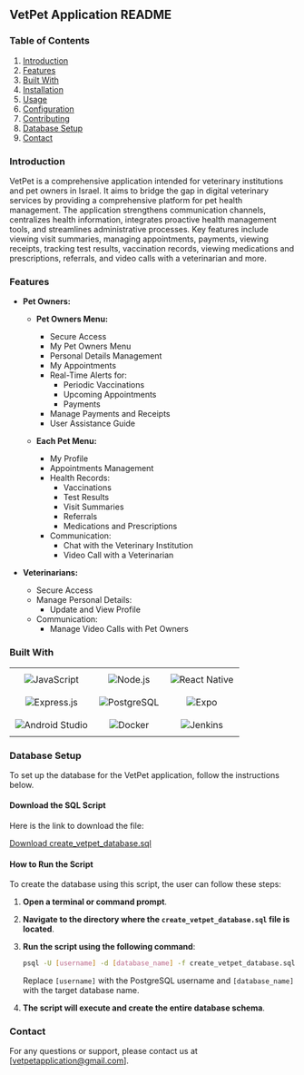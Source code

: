 ## VetPet Application README

### Table of Contents

1. [Introduction](#introduction)
2. [Features](#features)
3. [Built With](#built-with)
4. [Installation](#installation)
5. [Usage](#usage)
6. [Configuration](#configuration)
7. [Contributing](#contributing)
8. [Database Setup](#database-setup)
9. [Contact](#contact)

### Introduction

VetPet is a comprehensive application intended for veterinary institutions and pet owners in Israel. It aims to bridge the gap in digital veterinary services by providing a comprehensive platform for pet health management. The application strengthens communication channels, centralizes health information, integrates proactive health management tools, and streamlines administrative processes. Key features include viewing visit summaries, managing appointments, payments, viewing receipts, tracking test results, vaccination records, viewing medications and prescriptions, referrals, and video calls with a veterinarian and more.

### Features

- **Pet Owners:**

  - **Pet Owners Menu:**

    - Secure Access
    - My Pet Owners Menu
    - Personal Details Management
    - My Appointments
    - Real-Time Alerts for:
      - Periodic Vaccinations
      - Upcoming Appointments
      - Payments
    - Manage Payments and Receipts
    - User Assistance Guide

  - **Each Pet Menu:**
    - My Profile
    - Appointments Management
    - Health Records:
      - Vaccinations
      - Test Results
      - Visit Summaries
      - Referrals
      - Medications and Prescriptions
    - Communication:
      - Chat with the Veterinary Institution
      - Video Call with a Veterinarian

- **Veterinarians:**
  - Secure Access
  - Manage Personal Details:
    - Update and View Profile
  - Communication:
    - Manage Video Calls with Pet Owners

### Built With

<table style="width: 100%; border-collapse: collapse;">
  <tr>
    <td style="border: none; text-align: center; padding: 10px;">
      <img src="https://img.shields.io/badge/JavaScript-F7DF1E?style=for-the-badge&logo=javascript&logoColor=black" alt="JavaScript">
    </td>
    <td style="border: none; text-align: center; padding: 10px;">
      <img src="https://img.shields.io/badge/Node.js-339933?style=for-the-badge&logo=nodedotjs&logoColor=white" alt="Node.js">
    </td>
    <td style="border: none; text-align: center; padding: 10px;">
      <img src="https://img.shields.io/badge/React%20Native-20232A?style=for-the-badge&logo=react&logoColor=61DAFB" alt="React Native">
    </td>
  </tr>
  <tr>
    <td style="border: none; text-align: center; padding: 10px;">
      <img src="https://img.shields.io/badge/Express.js-000000?style=for-the-badge&logo=express&logoColor=white" alt="Express.js">
    </td>
    <td style="border: none; text-align: center; padding: 10px;">
      <img src="https://img.shields.io/badge/PostgreSQL-316192?style=for-the-badge&logo=postgresql&logoColor=white" alt="PostgreSQL">
    </td>
    <td style="border: none; text-align: center; padding: 10px;">
      <img src="https://img.shields.io/badge/Expo-000020?style=for-the-badge&logo=expo&logoColor=white" alt="Expo">
    </td>
  </tr>
  <tr>
    <td style="border: none; text-align: center; padding: 10px;">
      <img src="https://img.shields.io/badge/Android%20Studio-3DDC84?style=for-the-badge&logo=android-studio&logoColor=white" alt="Android Studio">
    </td>
    <td style="border: none; text-align: center; padding: 10px;">
      <img src="https://img.shields.io/badge/Docker-2496ED?style=for-the-badge&logo=docker&logoColor=white" alt="Docker">
    </td>
    <td style="border: none; text-align: center; padding: 10px;">
      <img src="https://img.shields.io/badge/Jenkins-D24939?style=for-the-badge&logo=jenkins&logoColor=white" alt="Jenkins">
    </td>
  </tr>
</table>

<!--
### Installation
1. **Clone the Repository:**
   ```bash
   git clone https://github.com/yourusername/vetpet.git
   cd vetpet
   ```
2. **Install Dependencies:**
   ```bash
   npm install
   ```
3. **Set Up Environment Variables:**
   Create a `.env` file in the root directory and add the necessary environment variables as specified in the `.env.example` file.

4. **Run the Application:**
   ```bash
   npm start
   ```

### Usage
1. **Starting the Application:**
   After completing the installation steps, start the application with `npm start`.
2. **Accessing the Application:**
   Open your browser and navigate to `http://localhost:3000` to access the VetPet application.
3. **Using the Features:**
   - **Client Management:** Add, edit, and delete client and pet information.
   - **Referrals:** Create new referrals and view existing ones.
   - **Photographs:** Upload and manage pet photographs.
   - **Veterinary Activities:** Track and manage all veterinary-related actions.
   - **Appointments and Payments:** Manage appointments and payments, including viewing receipts.
   - **Health Records:** Track vaccination records, medications, and prescriptions.
   - **Video Consultations:** Schedule and conduct video calls with veterinarians.

### Configuration
To configure the application, modify the environment variables in the `.env` file according to your setup. Key configuration options include:
- **Database Configuration:** Set up the database connection string.
- **API Keys:** Add necessary API keys for any third-party services used in the application.

### Contributing
We welcome contributions from the community! To contribute to VetPet, follow these steps:
1. **Fork the Repository:**
   Click on the "Fork" button at the top right corner of this repository page.
2. **Clone Your Fork:**
   ```bash
   git clone https://github.com/yourusername/vetpet.git
   cd vetpet
   ```
3. **Create a New Branch:**
   ```bash
   git checkout -b feature/your-feature-name
   ```
4. **Make Your Changes:**
   Implement your feature or bug fix.
5. **Commit and Push:**
   ```bash
   git add .
   git commit -m "Add your commit message here"
   git push origin feature/your-feature-name
   ```
6. **Create a Pull Request:**
   Go to the original repository and create a pull request from your fork.
-->

### Database Setup

To set up the database for the VetPet application, follow the instructions below.

#### Download the SQL Script

Here is the link to download the file:

[Download create_vetpet_database.sql](https://yourhostingservice.com/path/to/create_vetpet_database.sql)

#### How to Run the Script

To create the database using this script, the user can follow these steps:

1. **Open a terminal or command prompt**.

2. **Navigate to the directory where the `create_vetpet_database.sql` file is located**.

3. **Run the script using the following command**:

   ```bash
   psql -U [username] -d [database_name] -f create_vetpet_database.sql
   ```

   Replace `[username]` with the PostgreSQL username and `[database_name]` with the target database name.

4. **The script will execute and create the entire database schema**.

### Contact

For any questions or support, please contact us at [vetpetapplication@gmail.com].
